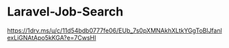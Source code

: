 # Laravel-Job-Search
https://1drv.ms/u/c/11d54bdb0777fe06/EUb_7s0pXMNAkhXLtkYGgToBlJfanlexLiGNAtApo5kKGA?e=7CwsHI
